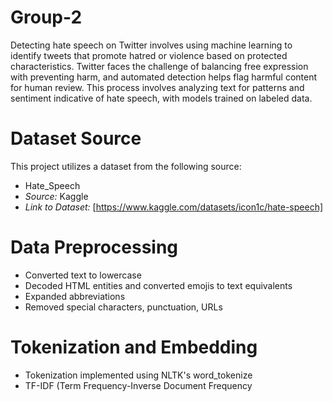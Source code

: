 # Group-2

Detecting hate speech on Twitter involves using machine learning to identify tweets that promote hatred or violence based on protected characteristics. Twitter faces the challenge of balancing free expression with preventing harm, and automated detection helps flag harmful content for human review. This process involves analyzing text for patterns and sentiment indicative of hate speech, with models trained on labeled data.


# Dataset Source

This project utilizes a dataset from the following source:

- Hate_Speech
- *Source:* Kaggle
- *Link to Dataset:* [https://www.kaggle.com/datasets/icon1c/hate-speech]

# Data Preprocessing
- Converted text to lowercase
- Decoded HTML entities and converted emojis to text equivalents
- Expanded abbreviations
- Removed special characters, punctuation, URLs

# Tokenization and Embedding 
- Tokenization implemented using NLTK's word_tokenize
- TF-IDF (Term Frequency-Inverse Document Frequency
